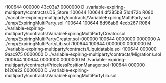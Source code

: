 :100644 000000 43c03a7 0000000 D	./variable-expiring-multiparty/contracts/.DS_Store
:100644 100644 df285b8 51d472b R080	./variable-expiring-multiparty/contracts/VariableExpiringMultiParty.sol	./emp/ExpiringMultiParty.sol
:100644 100644 8d96ab6 4ecb267 R084	./variable-expiring-multiparty/contracts/VariableExpiringMultiPartyCreator.sol	./emp/ExpiringMultiPartyCreator.sol
:000000 100644 0000000 0000000 A	./emp/ExpiringMultiPartyLib.sol
:100644 100644 0000000 0000000 M	./variable-expiring-multiparty/contracts/Liquidatable.sol
:100644 000000 9aac975 0000000 D	./variable-expiring-multiparty/contracts/Migrations.sol
:100644 100644 0000000 0000000 M	./variable-expiring-multiparty/contracts/PricelessPositionManager.sol
:100644 000000 b120e22 0000000 D	./variable-expiring-multiparty/contracts/VariableExpiringMultiPartyLib.sol
